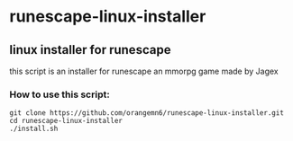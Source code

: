 # runescape-linux-installer
## linux installer for runescape

this script is an installer for runescape an mmorpg game made by Jagex

### How to use this script:

~~~ 
git clone https://github.com/orangemn6/runescape-linux-installer.git
cd runescape-linux-installer
./install.sh
~~~ 

